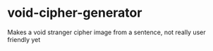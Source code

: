 # void-cipher-generator
Makes a void stranger cipher image from a sentence, not really user friendly yet
